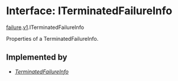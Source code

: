 # Interface: ITerminatedFailureInfo

[failure](../modules/proto.temporal.api.failure.md).[v1](../modules/proto.temporal.api.failure.v1.md).ITerminatedFailureInfo

Properties of a TerminatedFailureInfo.

## Implemented by

* [*TerminatedFailureInfo*](../classes/proto.temporal.api.failure.v1.terminatedfailureinfo.md)
